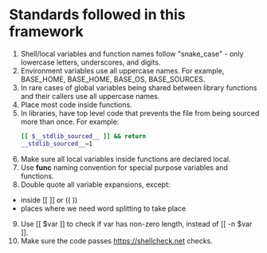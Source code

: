 # Standards followed in this framework

 1. Shell/local variables and function names follow "snake_case" - only lowercase letters, underscores, and digits.
 2. Environment variables use all uppercase names. For example, BASE_HOME, BASE_HOME, BASE_OS, BASE_SOURCES.
 3. In rare cases of global variables being shared between library functions and their callers use all uppercase names.
 4. Place most code inside functions.
 5. In libraries, have top level code that prevents the file from being sourced more than once.  For example:
    ```bash
    [[ $__stdlib_sourced__ ]] && return
    __stdlib_sourced__=1
    ```
 6. Make sure all local variables inside functions are declared local.
 7. Use __func__ naming convention for special purpose variables and functions.
 8. Double quote all variable expansions, except:
   - inside [[ ]] or (( ))
   - places where we need word splitting to take place

 9. Use [[ $var ]] to check if var has non-zero length, instead of [[ -n $var ]].
10. Make sure the code passes https://shellcheck.net checks.
